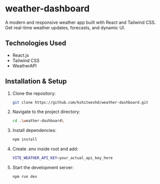 # weather-dashboard
A modern and responsive weather app built with React and Tailwind CSS. Get real-time weather updates, forecasts, and dynamic UI.
## Technologies Used
- React.js
- Tailwind CSS
- WeatherAPI
## Installation & Setup
1. Clone the repository:
   ```sh
   git clone https://github.com/kshiteeshd/weather-dashboard.git
   ```
2. Navigate to the project directory:
   ```sh
   cd .\weather-dashboard\
   ```
3. Install dependencies:
   ```sh
   npm install
   ```
4. Create .env inside root and add:
   ```sh
   VITE_WEATHER_API_KEY=your_actual_api_key_here
   ```
5. Start the development server:
   ```sh
   npm run dev
